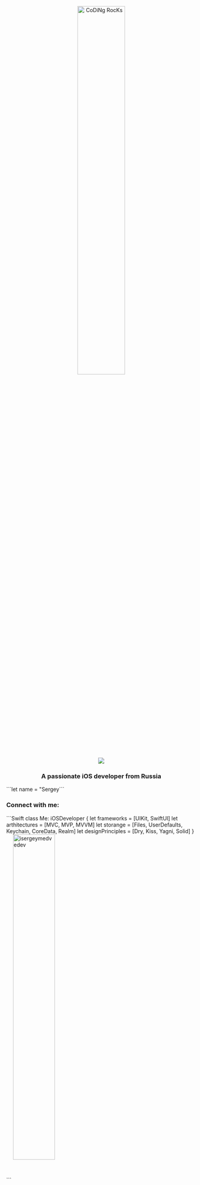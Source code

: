 
<div align="center" width="40">

<img src="https://github.com/SP-XD/SP-XD/blob/main/images/dev-working_rounded.gif?raw=true" href="https://github.com/sp-xd" alt="CoDiNg RocKs"  width="50%"/><br> 
  </div>
<h1 align="center">
  <a href="https://git.io/typing-svg">
    <img src="https://readme-typing-svg.herokuapp.com/?lines=Hello,+There!+👋;I'm+Sergey+Medvedev;Nice+to+meet+you!&center=true&size=30">
  </a>
</h1>

<h3 align="center">A passionate iOS developer from Russia</h3>
```let name = "Sergey```

<h3 align="left">Connect with me:</h3>
<p align="left">
</p>
```Swift
class Me: iOSDeveloper {
    let frameworks = [UIKit, SwiftUI]
    let arthitectures = [MVC, MVP, MVVM]
    let storange = [Files, UserDefaults, Keychain, CoreData, Realm]
    let designPrinciples = [Dry, Kiss, Yagni, Solid]
}
```
<img align="center" src="https://github-readme-stats.vercel.app/api?username=isergeymedvedev&show_icons=true&locale=en" alt="isergeymedvedev" width="47%"/>  <img align="center" src="https://github-readme-streak-stats.herokuapp.com/?user=isergeymedvedev&" alt="isergeymedvedev" width="50%"/>
